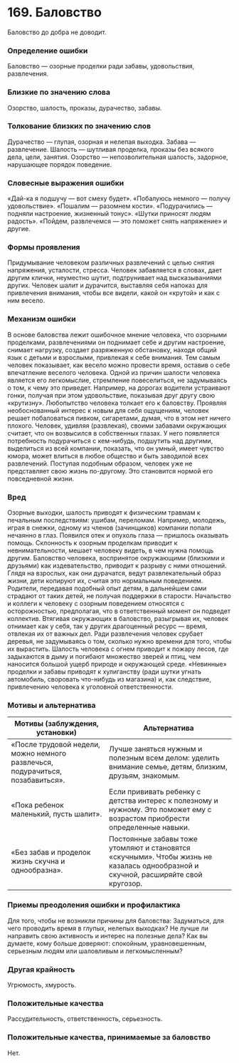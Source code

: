 # 169. Баловство
Баловство до добра не доводит.

### Определение ошибки
Баловство — озорные проделки ради забавы, удовольствия, развлечения.

### Близкие по значению слова
Озорство, шалость, проказы, дурачество, забавы.

### Толкование близких по значению слов
Дурачество — глупая, озорная и нелепая выходка.
Забава — развлечение.
Шалость — шутливая проделка, проказы без всякого дела, цели, занятия.
Озорство — непозволительная шалость, задорное, нарушающее порядок поведение.

### Словесные выражения ошибки
«Дай-ка я подшучу — вот смеху будет».
«Побалуюсь немного — получу удовольствие».
«Пошалим — разомнем кости».
«Подурачились — подняли настроение, жизненный тонус».
«Шутки приносят людям радость».
«Пойдем, развлечемся — это поможет снять напряжение» и другие.

### Формы проявления
Придумывание человеком различных развлечений с целью снятия напряжения, усталости, стресса.
Человек забавляется в словах, дает другим клички, неуместно шутит, подтрунивает над высказываниями других.
Человек шалит и дурачится, выставляя себя напоказ для привлечения внимания, чтобы все видели, какой он «крутой» и как с ним весело.

### Механизм ошибки
В основе баловства лежит ошибочное мнение человека, что озорными проделками, развлечениями он поднимает себе и другим настроение, снимает нагрузку, создает разряженную обстановку, находя общий язык с детьми и взрослыми, привлекая к себе внимания. Тем самым человек показывает, как весело можно провести время, оставив о себе впечатление веселого человека.
Одной из причин шалости человека является его легкомыслие, стремление повеселиться, не задумываясь о том, к чему это приведет. Например, на дорогах водители устраивают гонки, получая при этом удовольствие, показывая друг другу свою «крутизну».
Любопытство человека толкает его к баловству. Проявляя необоснованный интерес к новым для себя ощущениям, человек решает побаловаться пивком, сигаретами, думая, что в этом нет ничего плохого.
Человек, удивляя (развлекая), своими забавами окружающих считает, что он возвысился в собственных глазах. У него появляется потребность подурачиться с кем-нибудь, подшутить над другими, выделиться из всей компании, показать, что он умный, имеет чувство юмора, может влиться в любое общество и быть заводилой всех развлечений.
Поступая подобным образом, человек уже не представляет свою жизнь по-другому. Это становится нормой его повседневной жизни.

### Вред
Озорные выходки, шалость приводят к физическим травмам к печальным последствиям: ушибам, переломам. Например, молодежь, играя в снежки, одному из членов (зачинщиков) компании попали нечаянно в глаз. Появился отек и опухоль глаза — пришлось оказывать помощь.
Склонность к озорным проделкам приводит к невнимательности, мешает человеку видеть, в чем нужна помощь другим.
Баловство человека, воспринятое окружающими (близкими и друзьями) как издевательство, приводит к разрыву с ними отношений.
Глядя на взрослых, как они дурачатся, ведут развлекательный образ жизни, дети копируют их, считая это нормальным поведением. Родители, передавая подобный опыт детям, в дальнейшем сами страдают от таких детей, не получая поддержки в старости.
Начальство и коллеги к человеку с озорным поведением относятся с осторожностью, предполагая, что в ответственный момент он подведет коллектив.
Втягивая окружающих в баловство, разыгрывая их, человек отнимает как у себя, так у других драгоценный ресурс — время, отвлекая их от важных дел.
Ради развлечения человек срубает деревья, не задумываясь о том, сколько нужно времени для того, чтобы их вырастить.
Шалость человека с огнем приводит к пожару лесов, где задыхаются в дыму и погибают множество зверей и птиц, чем наносится большой ущерб природе и окружающей среде.
«Невинные» проделки и забавы приводят к хулиганству (ради шутки угнать автомобиль, своровать что-нибудь из магазина) и, как следствие, привлечению человека к уголовной ответственности.

### Мотивы и альтернатива
Мотивы (заблуждения, установки) | Альтернатива
---|---
«После трудовой недели, можно немного развлечься, подурачиться, позабавиться».	| Лучше заняться нужным и полезным всем делом: уделить внимание семье, детям, близким, друзьям, знакомым.
«Пока ребенок маленький, пусть шалит».	| Если прививать ребенку с детства интерес к полезному и нужному. Это поможет ему с возрастом приобрести определенные навыки.
«Без забав и проделок жизнь скучна и однообразна».	| Постоянные забавы тоже утомляют и становятся «скучными». Чтобы жизнь не казалась однообразной и скучной, расширяйте свой кругозор.

### Приемы преодоления ошибки и профилактика
Для того, чтобы не возникли причины для баловства:
Задуматься, для чего проводить время в глупых, нелепых выходках? Не лучше ли направить свою активность и интерес на полезные дела?
Как вы думаете, кому больше доверяют: спокойным, уравновешенным, серьезным людям или шаловливым и легкомысленным?

### Другая крайность 
Угрюмость, хмурость.

### Положительные качества 
Рассудительность, ответственность, серьезность.

### Положительные качества, принимаемые за баловство
Нет.